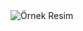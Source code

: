 <img src="https://media4.giphy.com/media/bGgsc5mWoryfgKBx1u/200w.gif?cid=6c09b952f8bewa060vdd5o5yh90tippz9d8u4ad5vvls5v2p&ep=v1_gifs_search&rid=200w.gif&ct=g" alt="Örnek Resim"/>
